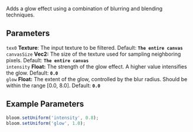 Adds a glow effect using a combination of blurring and blending techniques.

## Parameters
`tex0` **Texture**: The input texture to be filtered. Default: **`The entire canvas`**
<br>
`canvasSize` **Vec2:** The size of the texture used for sampling neighboring pixels. Default: **`The entire canvas`**
<br>
`intensity` **Float:** The strength of the glow effect. A higher value intensifies the glow. Default: **`0.0`**
<br>
`glow` **Float:** The extent of the glow, controlled by the blur radius. Should be within the range [0.0, 8.0]. Default: **`0.0`**

## Example Parameters
```javascript hl_lines="1 2"
bloom.setUniform('intensity', 0.8);
bloom.setUniform('glow', 1.0);
```
